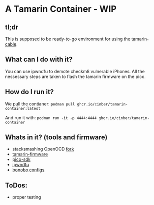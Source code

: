 # A Tamarin Container - WIP

## tl;dr
This is supposed to be ready-to-go environment for using the [tamarin-cable](https://github.com/stacksmashing/tamarin-firmware).

## What can I do with it?
You can use ipwndfu to demote checkm8 vulnerable iPhones. All the nessessary steps are taken to flash the tamarin firmware on the pico.

## How do I run it?
We pull the contianer:
`podman pull ghcr.io/cinber/tamarin-container:latest`

And run it with:
`podman run -it -p 4444:4444 ghcr.io/cinber/tamarin-container`

## Whats in it? (tools and firmware)
- stacksmashing OpenOCD [fork](https://github.com/axi0mX/ipwndfu)
- [tamarin-firmware](https://github.com/stacksmashing/tamarin-firmware)
- [pico-sdk](https://github.com/raspberrypi/pico-sdk.git)
- [ipwndfu](https://github.com/axi0mX/ipwndfu)
- [bonobo configs](https://github.com/lambdaconcept/bonobo-configs.git)

## ToDos:
- proper testing
